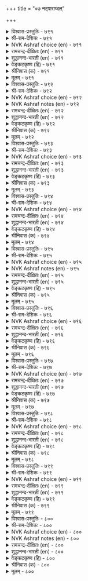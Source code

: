 +++
title = "०७ नट्पाराय्दल्"

+++

<details><summary>विश्वास-प्रस्तुतिः - ७९१</summary>

नाडादु नट् टलिऱ् केडिल्लै नट्टबिऩ्  
वीडिल्लै नट्पाळ् पवर्क्कु। ७९१  
</details>

<details><summary>श्री-राम-देशिकः - ७९१</summary>

अधिकारः ८०. स्नेहपरीक्षा  
स्नेहे कृते पुनस्तस्य परित्यागो न युज्यते ।  
तस्मादनालोच्य मैत्रीकरणं जनयेत् व्यथाम् ॥ ७९१॥
</details>

<details><summary>NVK Ashraf choice (en) - ७९१</summary>

०७९१  
Nothing worse than befriending one untried,  
For friends once made should last forever.  
(N.V.K. Ashraf), (Kasthuri Sreenivasan)  
</details>

<details><summary>रामचन्द्र-दीक्षितः (en) - ७९१</summary>

791\. nāṭātu naṭṭaliṉ kēṭu illai; naṭṭapiṉ,  
vīṭu illai, naṭpu āḷpavarkku.

791\. Nothing causes greater harm than the indiscriminate choice of friends; for one cannot give up one’s chosen friends.  
</details>

<details><summary>शुद्धानन्द-भारती (en) - ७९१</summary>

1\. நாடாது நட்டலிற் கேடில்லை நட்டபின்  
வீடில்லை நட்பாள் பவர்க்கு.  
Than testless friendship nought is worse  
For contacts formed will scarcely cease.        791  
</details>

<details><summary>वेङ्कटकृष्ण (हि) - ७९१</summary>

791
जाँचे बिन मैत्री सदृश, हानि नहीं है अन्य ।  
मित्र बना तो छूट नहीं, जिसमें वह सौजन्य ॥
</details>

<details><summary>श्रीनिवास (क) - ७९१</summary>

791. परीक्षॆ माडदॆ (विचार माडदॆ) बॆळॆसिद स्नेहक्किन्त कॆट्टदु बेरिल्ल; स्नेहशीलरादवरिगॆ ऒम्म स्नेह गळिसिद नन्तर अदरिन्द बिडुगडॆयिल्ल.

</details>

<details><summary>मूलम् - ७९१</summary>

नाडादु नट् टलिऱ् केडिल्लै नट्टबिऩ्  
वीडिल्लै नट्पाळ् पवर्क्कु। ७९१  
</details>

<details><summary>विश्वास-प्रस्तुतिः - ७९२</summary>

आय्न्दाय्न्दु कॊळ्ळादाऩ् केण्मै कडैमुऱै  
ताऩ्साम् तुयरम् तरुम्। ७९२  
</details>

<details><summary>श्री-राम-देशिकः - ७९२</summary>

असकृह्बहुधा चर्चामकृत्वा कृतमित्रता ।  
मरणान्तकरं दुःखमान्तं तस्मै प्रयच्छति ॥ ७९२॥
</details>

<details><summary>NVK Ashraf choice (en) - ७९२</summary>

०७९२  
Friendship made without enquiries  
Can cause lifetime trouble. *  
(K.R. Srinivasa Iyengar)  
</details>

<details><summary>NVK Ashraf notes (en) - ७९२</summary>

७९२. Short and crisp translation of this couplet [but not close to original]: "Make friends in haste and repent at leisure" – (P.S. Sundaram)
</details>

<details><summary>रामचन्द्र-दीक्षितः (en) - ७९२</summary>

792\. āyntu āyntu koḷḷātāṉ kēṇmai, kaṭaimuṟai,  
tāṉ cām tuyaram tarum.

792\. The friendship entered into without repeated tests causes grief till the end of one’s life.  
</details>

<details><summary>शुद्धानन्द-भारती (en) - ७९२</summary>

2\. ஆய்ந்தாய்ந்து கொள்ளாதான் கேண்மை கடைமுறை  
தான்சாந் துயரம் தரும்.  
Friendship made without frequent test  
Shall end in grief and death at last.        792  
</details>

<details><summary>वेङ्कटकृष्ण (हि) - ७९२</summary>

792
परख परख कर जो नहीं, किया गया सौहार्द ।  
मरण दिलाता अन्त में, यों, करता वह आर्त ॥
</details>

<details><summary>श्रीनिवास (क) - ७९२</summary>

792. हलवु बारि परीक्षिसि स्नेहवन्नु कैगॊळ्ळदवन गॆळॆतनद परिणामवॆन्दरॆ तानु सायुव तनक दुःखवन्नु अनुभविसुवुदु.

</details>

<details><summary>मूलम् - ७९२</summary>

आय्न्दाय्न्दु कॊळ्ळादाऩ् केण्मै कडैमुऱै  
ताऩ्साम् तुयरम् तरुम्। ७९२  
</details>

<details><summary>विश्वास-प्रस्तुतिः - ७९३</summary>

कुणमुम् कुडिमैयुम् कुऱ्ऱमुम् कुऩ्ऱा  
इऩऩुम् अऱिन्दियाक्क नट्पु। ७९३  
</details>

<details><summary>श्री-राम-देशिकः - ७९३</summary>

कुलीनत्वं गुणं दोषं बन्धुपालनशीलताम् ।  
विमृश्य सम्यक् ज्ञात्वाऽथ मैत्रीं केनचिदाचर ॥ ७९३॥
</details>

<details><summary>NVK Ashraf choice (en) - ७९३</summary>

०७९३  
Make one a friend after knowing his nature,  
Family, fellows and flaws.  
(P.S. Sundaram)  
</details>

<details><summary>रामचन्द्र-दीक्षितः (en) - ७९३</summary>

793\. kuṇaṉum, kuṭimaiyum, kuṟṟamum, kuṉṟā  
iṉaṉum, aṟintu yākka naṭpu.

793\. Make friends with one after knowing one’s character, ancestry, defects and one’s great associates.  
</details>

<details><summary>शुद्धानन्द-भारती (en) - ७९३</summary>

3\. குணனுங் குடிமையும் குற்றமுங் குன்றா  
வினனு மறிந்தியாக்க நட்பு.  
Temper, descent, defects and kins  
Trace well and take companions.        793  
</details>

<details><summary>वेङ्कटकृष्ण (हि) - ७९३</summary>

793
गुण को कुल को दोष को, जितने बन्धु अनल्प ।  
उन सब को भी परख कर, कर मैत्री का कल्प ॥
</details>

<details><summary>श्रीनिवास (क) - ७९३</summary>

793. ऒब्बन गुणवन्नू, कुलीनतॆयन्नू, गुणदोषगळन्नू, कुन्ददिरुव बन्धुगळ स्वभाववन्नु अरितु स्नेहवन्नु कैगॊळ्ळबेकु.

</details>

<details><summary>मूलम् - ७९३</summary>

कुणमुम् कुडिमैयुम् कुऱ्ऱमुम् कुऩ्ऱा  
इऩऩुम् अऱिन्दियाक्क नट्पु। ७९३  
</details>

<details><summary>विश्वास-प्रस्तुतिः - ७९४</summary>

कुडिप्पिऱन्दु तऩ्कण् पऴिनाणु वाऩैक्  
कॊडुत्तुम् कॊळल्वेण्डुम् नट्पु। ७९४  
</details>

<details><summary>श्री-राम-देशिकः - ७९४</summary>

कुले महति सम्भृतमपवादभयान्वितम् ।  
कुरु मित्रं वाञ्छितार्थप्रदानेनापि सर्वदा ॥ ७९४॥
</details>

<details><summary>NVK Ashraf choice (en) - ७९४</summary>

०७९४  
A man of birth and scrupulous honour  
Is worth seeking even at a price.  
(P.S. Sundaram)  
</details>

<details><summary>रामचन्द्र-दीक्षितः (en) - ७९४</summary>

794\. kuṭip piṟantu, taṉkaṇ paḻi nāṇuvāṉaik  
koṭuttum koḷal vēṇṭum, naṭpu.

794\. Even by paying a price secure the friendship of one of noble family who fears a blot on his character.  
</details>

<details><summary>शुद्धानन्द-भारती (en) - ७९४</summary>

4\. குடிப்பிறந்து தன்கட் பழிநாணு வானைக்  
கொடுத்துங் கொளல்வேண்டும் நட்பு.  
Take as good friend at any price  
The nobly born who shun disgrace.        794  
</details>

<details><summary>वेङ्कटकृष्ण (हि) - ७९४</summary>

794
जो लज्जित बदनाम से, रहते हैं कुलवान ।  
कर लो उनकी मित्रता, कर भी मूल्य-प्रदान ॥
</details>

<details><summary>श्रीनिवास (क) - ७९४</summary>

794. ऒळ्ळॆय कुलीननागिद्दु, तन्नन्नु कुरित बरुव निन्दॆगळिगॆ नाचुववन स्नेहवन्नु एनादरू प्रतिफल कॊट्टादरू कॊण्डुकॊळ्ळबेकु.

</details>

<details><summary>मूलम् - ७९४</summary>

कुडिप्पिऱन्दु तऩ्कण् पऴिनाणु वाऩैक्  
कॊडुत्तुम् कॊळल्वेण्डुम् नट्पु। ७९४  
</details>

<details><summary>विश्वास-प्रस्तुतिः - ७९५</summary>

अऴच्चॊल्लि अल्लदु इडित्तु वऴक्कऱिय  
वल्लार्नडबु आय्न्दु कॊळल्। ७९५  
</details>

<details><summary>श्री-राम-देशिकः - ७९५</summary>

कटुवाक्यं प्रयुज्यापि दुर्मार्गाद् यो निवारयेत् ।  
लोकज्ञानवता तेन विमृश्य स्नेहमाचर ॥ ७९५॥
</details>

<details><summary>NVK Ashraf choice (en) - ७९५</summary>

०७९५  
Seek a friend who will make you cry,  
Rail and rate when you go astray.  
(P.S. Sundaram)  
</details>

<details><summary>NVK Ashraf notes (en) - ७९५</summary>

७९५. Compare with ७८४: "Friendship is not for merriment but for stern reproach when friends go astray" - (N.V.K. Ashraf)
</details>

<details><summary>रामचन्द्र-दीक्षितः (en) - ७९५</summary>

795\. aḻac colli, allatu iṭittu, vaḻakku aṟiya  
vallār naṭpu āyntu koḷal!.

795\. Make after proper test friendship with the wise who make you weep for a crime and chastise when you err.  
</details>

<details><summary>शुद्धानन्द-भारती (en) - ७९५</summary>

5\. அழச்சொல்லி யல்ல திடித்து வழக்கறிய  
வல்லார்நட் பாய்ந்து கொளல்.  
Who make you weep and chide wrong trends  
And lead you right are worthy friends.        795  
</details>

<details><summary>वेङ्कटकृष्ण (हि) - ७९५</summary>

795
झिड़की दे कर या रुला, समझावे व्यवहार ।  
ऐसे समर्थ को परख, मैत्री कर स्वीकार ॥
</details>

<details><summary>श्रीनिवास (क) - ७९५</summary>

795. लोकाचारवल्लद कॆलसवन्नु माडीदाग पश्चात्ताप पडुवन्तॆ निन्दिसि हेळुव, लोकद नडॆयन्नु अरियुवन्तॆ माडुव स्नेहवन्नु शोधिसि पडॆदुकॊळ्ळबेकु.

</details>

<details><summary>मूलम् - ७९५</summary>

अऴच्चॊल्लि अल्लदु इडित्तु वऴक्कऱिय  
वल्लार्नडबु आय्न्दु कॊळल्। ७९५  
</details>

<details><summary>विश्वास-प्रस्तुतिः - ७९६</summary>

केट्टिऩुम् उण्डो र् उऱुदि किळैञरै  
नीट्टि अळप्पदोर् कोल्। ७९६  
</details>

<details><summary>श्री-राम-देशिकः - ७९६</summary>

स्नेहतत्त्वं परिज्ञातुं खेदः स्यान्मानदण्डवत् ।  
तस्मात् दुःखस्य संप्राप्तिरपि क्षेमाय कल्पते ॥ ७९६॥
</details>

<details><summary>NVK Ashraf choice (en) - ७९६</summary>

०७९६  
Is there any yardstick better than adversity,  
To spread out and measure friends? *  
(P.S. Sundaram)  
</details>

<details><summary>रामचन्द्र-दीक्षितः (en) - ७९६</summary>

796\. kēṭṭiṉum uṇṭu, ōr uṟuti-kiḷaiñarai  
nīṭṭi aḷappatu ōr kōl.

796\. Adversity has its uses, for it is the touchstone that tries the genuine friend.  
</details>

<details><summary>शुद्धानन्द-भारती (en) - ७९६</summary>

6\. கேட்டினு முண்டோ ருறுதி கிளைஞரை  
நீட்டி யளப்பதோர் கோல்.  
Is there a test like misfortune  
A rod to measure out kinsmen?        796  
</details>

<details><summary>वेङ्कटकृष्ण (हि) - ७९६</summary>

796
होने पर भी विपद के, बड़ा लाभ है एक ।  
मित्र-खेत सब मापता, मान-दंड वह एक ॥
</details>

<details><summary>श्रीनिवास (क) - ७९६</summary>

796. केडिनल्लियू ऒन्दु ऒळ्ळॆय गुणवुण्टु; अदु गॆळॆयर गुण स्वभावगळन्नु हासि अळॆयुव तोरुगोलागुवुदु.

</details>

<details><summary>मूलम् - ७९६</summary>

केट्टिऩुम् उण्डो र् उऱुदि किळैञरै  
नीट्टि अळप्पदोर् कोल्। ७९६  
</details>

<details><summary>विश्वास-प्रस्तुतिः - ७९७</summary>

ऊदियम् ऎऩ्पदु ऒरुवऱ्कुप् पेदैयार्  
केण्मै ऒरीइ विडल्। ७९७  
</details>

<details><summary>श्री-राम-देशिकः - ७९७</summary>

प्रमादाद् बुद्धिहीनेन साकं स्नेहस्य सम्भवे ।  
ज्ञात्वा तस्य परित्यागात अन्यो लाभो न वर्तते ॥ ७९७॥
</details>

<details><summary>NVK Ashraf choice (en) - ७९७</summary>

०७९७  
It is a gain by itself if one gets away  
From the friendship of fools.  
(C. Rajagopalachari)  
</details>

<details><summary>रामचन्द्र-दीक्षितः (en) - ७९७</summary>

797\. ūtiyam eṉpatu oruvaṟkup pētaiyār  
kēṇmai orīi viṭal.

797\. One must regard it as a windfall if one is able to shake off unwise friends.  
</details>

<details><summary>शुद्धानन्द-भारती (en) - ७९७</summary>

7\. ஊதிய மென்ப தொருவற்குப் பேதையார்  
கேண்மை யொரீஇ விடல்.  
Keep off contacts with fools; that is  
The greatest gain so say the wise.        797  
</details>

<details><summary>वेङ्कटकृष्ण (हि) - ७९७</summary>

797
मूर्खों के सौहार्द से, बच कर तजना साफ़ ।  
इसको ही नर के लिये, कहा गया है लाभ ॥
</details>

<details><summary>श्रीनिवास (क) - ७९७</summary>

797. ऒब्बनिगॆ लाभदायकवाद विषयवॆन्दरॆ, मूर्खर गॆळॆतनवन्नु त्यजिसि दूरविरुवुदु.

</details>

<details><summary>मूलम् - ७९७</summary>

ऊदियम् ऎऩ्पदु ऒरुवऱ्कुप् पेदैयार्  
केण्मै ऒरीइ विडल्। ७९७  
</details>

<details><summary>विश्वास-प्रस्तुतिः - ७९८</summary>

उळ्ळऱ्क उळ्ळम् सिऱुगुव कॊळ्ळऱ्क  
अल्लऱ्कण् आऱ्ऱऱुप्पार् नट्पु। ७९८  
</details>

<details><summary>श्री-राम-देशिकः - ७९८</summary>

उत्साहजनकात् कायोदन्यकार्ये विमुच्यताम् ।  
तथा मैत्री न कर्तव्या खेदे साह्यमकुर्वता ॥ ७९८॥
</details>

<details><summary>NVK Ashraf choice (en) - ७९८</summary>

०७९८  
Dwell not in thoughts that dim your spirit  
And befriend not those who desert in affliction. *  
(Satguru Subramuniyaswami)  
</details>

<details><summary>रामचन्द्र-दीक्षितः (en) - ७९८</summary>

798\. uḷḷaṟka, uḷḷam ciṟukuva! koḷḷaṟka,  
allaṟkaṇ āṟṟaṟuppār naṭpu!.

798\. Refrain from doing things which make your heart shrink. Likewise avoid friends who desert you in adversity.  
</details>

<details><summary>शुद्धानन्द-भारती (en) - ७९८</summary>

8\. உள்ளற்க வுள்ளஞ் சிறுகுவ கொள்ளற்க  
அல்லற்கண் ணாற்றறுப்பார் நட்பு.  
Off with thoughts that depress the heart  
Off with friends that in woe depart.        798  
</details>

<details><summary>वेङ्कटकृष्ण (हि) - ७९८</summary>

798
ऐसे कर्म न सोचिये, जिनसे घटे उमंग ।  
मित्र न हो जो दुख में, छोड़ जायगा संग ॥
</details>

<details><summary>श्रीनिवास (क) - ७९८</summary>

798. मनसन्नु अस्थिरगॊळ्ळुव आलोचनॆगळन्नु मनस्सिनल्लि नॆनॆयदिरबेकु; (अदे रीति) सङ्कटद समयदल्लि कैबिडुवन्थवर स्नेहवन्नु कैगॊळ्ळदिरबेकु.

</details>

<details><summary>मूलम् - ७९८</summary>

उळ्ळऱ्क उळ्ळम् सिऱुगुव कॊळ्ळऱ्क  
अल्लऱ्कण् आऱ्ऱऱुप्पार् नट्पु। ७९८  
</details>

<details><summary>विश्वास-प्रस्तुतिः - ७९९</summary>

कॆडुङ्गालैक् कैविडुवार् केण्मै अडुङ्गालै  
उळ्ळिऩुम् उळ्ळञ् जुडुम्। ७९९  
</details>

<details><summary>श्री-राम-देशिकः - ७९९</summary>

उपकारं विपत्कालेऽप्यकुर्वाणस्य मित्रता ।  
स्मृता मरणकालेऽपि निर्दहेच्चित्तमुग्रतः ॥ ७९९॥
</details>

<details><summary>NVK Ashraf choice (en) - ७९९</summary>

०७९९  
The thought of friend's betrayal in need  
Rankles even on the deathbed. *  
(P.S. Sundaram)  
</details>

<details><summary>रामचन्द्र-दीक्षितः (en) - ७९९</summary>

799\. keṭum kālaik kaiviṭuvār kēṇmai, aṭum kālai  
uḷḷiṉum, uḷḷam cuṭum.

799\. Friendship of those who fall off in adversity continues to rankle in your heart of hearts till your death.  
</details>

<details><summary>शुद्धानन्द-भारती (en) - ७९९</summary>

9\. கெடுங்காலைக் கைவிடுவார் கேண்மை யடுங்காலை  
யுள்ளினு முள்ளஞ் சுடும்.  
Friends who betray at ruin's brink  
Burn our mind ev'n at death to think.        799  
</details>

<details><summary>वेङ्कटकृष्ण (हि) - ७९९</summary>

799
विपद समय जो बन्धु जन, साथ छोड़ दें आप ।  
मरण समय भी वह स्मरण, दिल को देगा ताप ॥
</details>

<details><summary>श्रीनिवास (क) - ७९९</summary>

799. नावु कॆट्ट समयदल्लि कैबिडुववर कॆळॆयन्नु सावु नम्मन्नु सॆळॆदॊय्युव समयदल्लि नॆनॆदरू कूड मनस्सु सुडुवुदु.

</details>

<details><summary>मूलम् - ७९९</summary>

कॆडुङ्गालैक् कैविडुवार् केण्मै अडुङ्गालै  
उळ्ळिऩुम् उळ्ळञ् जुडुम्। ७९९  
</details>

<details><summary>विश्वास-प्रस्तुतिः - ८००</summary>

मरुवुग मासऱ्ऱार् केण्मैऒऩ् ऱीत्तुम्  
ऒरुवुग ऒप्पिलार् नट्पु। ८००  
</details>

<details><summary>श्री-राम-देशिकः - ८००</summary>

निर्दुष्टपुरुषैः साकं नूनं मैत्री विधीयताम् ।  
गुणहीननरस्नेहं दत्वाऽर्थं वा परित्यज ॥ ८००॥
</details>

<details><summary>NVK Ashraf choice (en) - ८००</summary>

०८००  
Seek the friendship of the pure, and shake off  
The worthless even at a price.  
(P.S. Sundaram)  
</details>

<details><summary>NVK Ashraf notes (en) - ८००</summary>

८००. Compare with ७९४ for similar ideas. Seek the worthy and shake off the worthless, even at a price.
</details>

<details><summary>रामचन्द्र-दीक्षितः (en) - ८००</summary>

800\. maruvuka, mācu aṟṟār kēṇmai! oṉṟu īttum  
oruvuka, oppu ilār naṭpu!.

800\. Count the friendship of the faultless and release yourself even at a price from friends not of approved conduct.  
</details>

<details><summary>शुद्धानन्द-भारती (en) - ८००</summary>

10\. மருவுக மாசற்றார் கேண்மையொன் றீந்தும்  
ஒருவுக வொப்பிலார் நட்பு.  
The blameless ones as friends embarace;  
Give something and give up the base.        800  
</details>

<details><summary>वेङ्कटकृष्ण (हि) - ८००</summary>

800
निर्मल चरित्रवान की, मैत्री लेना जोड़ ।  
कुछ दे सही अयोग्य की, मैत्री देना छोड़ ॥
</details>

<details><summary>श्रीनिवास (क) - ८००</summary>

800. निष्ठळङ्किगळ गॆळॆतनवन्नु अप्पि स्वीकरिसबेकु; लोकदॊन्दिगॆ ऒप्पिल्लदवर गॆळॆतनवन्नु प्रतिफल कॊट्टादरू कैबिडबेकु.
</details>

<details><summary>मूलम् - ८००</summary>

मरुवुग मासऱ्ऱार् केण्मैऒऩ् ऱीत्तुम्  
ऒरुवुग ऒप्पिलार् नट्पु। ८००  
</details>

